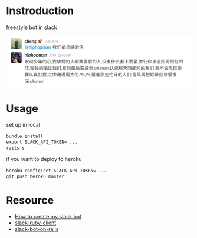 # Instroduction

freestyle bot in slack

![](screenshots/hiphopman.png)

# Usage

set up in local

```
bundle install
export SLACK_API_TOKEN= ...
rails s
```

if you want to deploy to heroku

```
heroku config:set SLACK_API_TOKEN= ...
git push heroku master
```

# Resource

- [How to create my slack bot](https://api.slack.com/bot-users)
- [slack-ruby-client](https://github.com/slack-ruby/slack-ruby-client)
- [slack-bot-on-rails](https://github.com/slack-ruby/slack-bot-on-rails)


